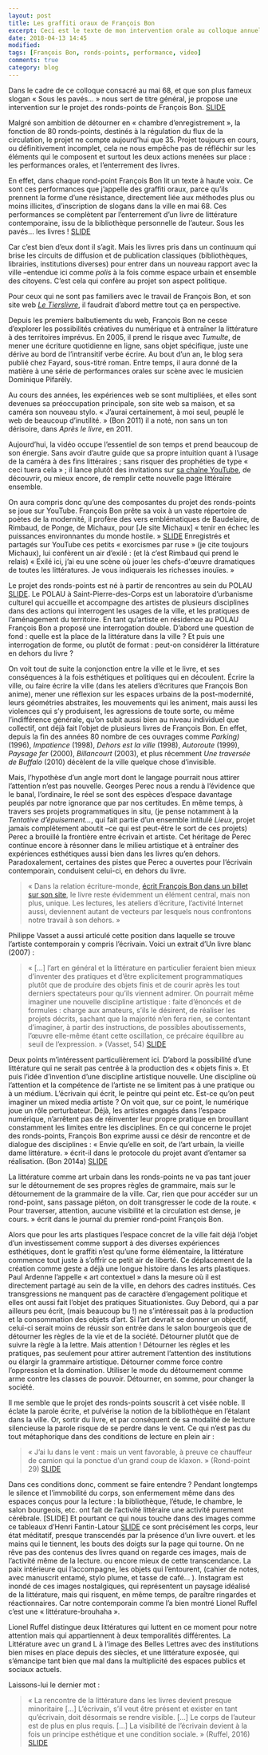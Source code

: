 ```yaml
---
layout: post
title: Les graffiti oraux de François Bon
excerpt: Ceci est le texte de mon intervention orale au colloque annuel 20th/21st French And Francophone Studies qui cette année a eu lieu à Brown, Providence, RI.
date: 2018-04-13 14:45
modified:
tags: [François Bon, ronds-points, performance, video]
comments: true
category: blog
---
```


Dans le cadre de ce colloque consacré au mai 68, et que son plus fameux slogan « Sous les pavés… » nous sert de titre général, je propose une intervention sur le projet des ronds-points de François Bon. [SLIDE](https://ss4ws.github.io/my_collections/presentation/Brown/#/1)

Malgré son ambition de détourner en « chambre d’enregistrement », la fonction de 80 ronds-points, destinés à la régulation du flux de la circulation, le projet ne compte aujourd’hui que 35. Projet toujours en cours, ou définitivement incomplet, cela ne nous empêche pas de réfléchir sur les éléments qui le composent et surtout les deux actions menées sur place : les performances orales, et l’enterrement des livres.

En effet, dans chaque rond-point François Bon lit un texte à haute voix. Ce sont ces performances que j’appelle des graffiti oraux, parce qu’ils prennent la forme d’une résistance, directement liée aux méthodes plus ou moins illicites, d’inscription de slogans dans la ville en mai 68. Ces performances se complètent par l’enterrement d’un livre de littérature contemporaine, issu de la bibliothèque personnelle de l’auteur. Sous les pavés… les livres ! [SLIDE](https://ss4ws.github.io/my_collections/presentation/Brown/#/2)

Car c’est bien d’eux dont il s’agit. Mais les livres pris dans un continuum qui brise les circuits de diffusion et de publication classiques (bibliothèques, librairies, institutions diverses) pour entrer dans un nouveau rapport avec la ville –entendue ici comme _polis_ à la fois comme espace urbain et ensemble des citoyens. C’est cela qui confère au projet son aspect politique.  

Pour ceux qui ne sont pas familiers avec le travail de François Bon, et son site web [_Le Tierslivre_](http://www.tierslivre.net/), il faudrait d’abord mettre tout ça en perspective.

Depuis les premiers balbutiements du web, François Bon ne cesse d’explorer les possibilités créatives du numérique et à entraîner la littérature à des territoires imprévus. En 2005, il prend le risque avec _Tumulte_, de mener une écriture quotidienne en ligne, sans objet spécifique, juste une dérive au bord de l’intransitif verbe écrire. Au bout d’un an, le blog sera publié chez Fayard, sous-titré roman. Entre temps, il aura donné de la matière à une série de performances orales sur scène avec le musicien Dominique Pifarély.

Au cours des années, les expériences web se sont multipliées, et elles sont devenues sa préoccupation principale, son site web sa maison, et sa caméra son nouveau stylo. « J’aurai certainement, à moi seul, peuplé le web de beaucoup d’inutilité. » (Bon 2011) il a noté, non sans un ton dérisoire, dans _Après le livre_, en 2011.

Aujourd’hui, la vidéo occupe l’essentiel de son temps et prend beaucoup de son énergie. Sans avoir d’autre guide que sa propre intuition quant à l’usage de la caméra à des fins littéraires ; sans risquer des prophéties de type « ceci tuera cela » ; il lance plutôt des invitations sur [sa chaîne YouTube](https://www.youtube.com/user/tierslivre), de découvrir, ou mieux encore, de remplir cette nouvelle page littéraire ensemble.

On aura compris donc qu’une des composantes du projet des ronds-points se joue sur YouTube. François Bon prête sa voix à un vaste répertoire de poètes de la modernité, il profère des vers emblématiques de Baudelaire, de Rimbaud, de Ponge, de Michaux, pour [Je site Michaux] « tenir en échec les puissances environnantes du monde hostile. » [SLIDE](https://ss4ws.github.io/my_collections/presentation/Brown/#/2) Enregistrés et partagés sur YouTube ces petits « exorcismes par ruse » (je cite toujours Michaux), lui confèrent un air d’exilé : (et là c’est Rimbaud qui prend le relais) « Exilé ici, j’ai eu une scène où jouer les chefs-d'œuvre dramatiques de toutes les littératures. Je vous indiquerais les richesses inouïes. »   

Le projet des ronds-points est né à partir de rencontres au sein du POLAU [SLIDE](https://ss4ws.github.io/my_collections/presentation/Brown/#/4). Le POLAU à Saint-Pierre-des-Corps est un laboratoire d’urbanisme culturel qui accueille et accompagne des artistes de plusieurs disciplines dans des actions qui interrogent les usages de la ville, et les pratiques de l’aménagement du territoire. En tant qu’artiste en résidence au POLAU François Bon a proposé une interrogation double. D’abord une question de fond : quelle est la place de la littérature dans la ville ? Et puis une interrogation de forme, ou plutôt de format : peut-on considérer la littérature en dehors du livre ?

On voit tout de suite la conjonction entre la ville et le livre, et ses conséquences à la fois esthétiques et politiques qui en découlent. Écrire la ville, ou faire écrire la ville (dans les ateliers d’écritures que François Bon anime), mener une réflexion sur les espaces urbains de la post-modernité, leurs géométries abstraites, les mouvements qui les animent, mais aussi les violences qui s’y produisent, les agressions de toute sorte, ou même l’indifférence générale, qu’on subit aussi bien au niveau individuel que collectif, ont déjà fait l’objet de plusieurs livres de François Bon. En effet, depuis la fin des années 80 nombre de ces ouvrages comme _Parking)_ (1996), _Impatience_ (1998), _Dehors est la ville_ (1998), _Autoroute_ (1999), _Paysage fer_ (2000), _Billancourt_ (2003), et plus récemment _Une traversée de Buffalo_ (2010) décèlent de la ville quelque chose d’invisible.

Mais, l’hypothèse d’un angle mort dont le langage pourrait nous attirer l’attention n’est pas nouvelle. Georges Perec nous a rendu à l’évidence que le banal, l’ordinaire, le réel se sont des espèces d’espace davantage peuplés par notre ignorance que par nos certitudes. En même temps, à travers ses projets programmatiques in situ, (je pense notamment à la _Tentative d’épuisement..._, qui fait partie d’un ensemble intitulé _Lieux_, projet jamais complétement aboutit –ce qui est peut-être le sort de ces projets) Perec a brouillé la frontière entre écrivain et artiste. Cet héritage de Perec continue encore à résonner dans le milieu artistique et à entraîner des expériences esthétiques aussi bien dans les livres qu’en dehors. Paradoxalement, certaines des pistes que Perec a ouvertes pour l’écrivain contemporain, conduisent celui-ci, en dehors du livre.

> « Dans la relation écriture-monde, [écrit François Bon dans un billet sur son site](http://www.tierslivre.net/spip/spip.php?article890), le livre reste évidemment un élément central, mais non plus, unique. Les lectures, les ateliers d’écriture, l’activité Internet aussi, deviennent autant de vecteurs par lesquels nous confrontons notre travail à son dehors. »

Philippe Vasset a aussi articulé cette position dans laquelle se trouve l’artiste contemporain y compris l’écrivain. Voici un extrait d’Un livre blanc (2007) :    
> « […] l’art en général et la littérature en particulier feraient bien mieux d’inventer des pratiques et d’être explicitement programmatiques plutôt que de produire des objets finis et de courir après les tout derniers spectateurs pour qu’ils viennent admirer. On pourrait même imaginer une nouvelle discipline artistique : faite d’énoncés et de formules : charge aux amateurs, s’ils le désirent, de réaliser les projets décrits, sachant que la majorité n’en fera rien, se contentant d’imaginer, à partir des instructions, de possibles aboutissements, l’œuvre elle-même étant cette oscillation, ce précaire équilibre au seuil de l’expression. » (Vasset, 54) [SLIDE](https://ss4ws.github.io/my_collections/presentation/Brown/#/4)

Deux points m’intéressent particulièrement ici. D’abord la possibilité d’une littérature qui ne serait pas centrée à la production des « objets finis ». Et puis l’idée d’invention d’une discipline artistique nouvelle. Une discipline où l’attention et la compétence de l’artiste ne se limitent pas à une pratique ou à un médium. L’écrivain qui écrit, le peintre qui peint etc. Est-ce qu’on peut imaginer un mixed media artiste ? On voit que, sur ce point, le numérique joue un rôle perturbateur. Déjà, les artistes engagés dans l’espace numérique, n’arrêtent pas de réinventer leur propre pratique en brouillant constamment les limites entre les disciplines. En ce qui concerne le projet des ronds-points, François Bon exprime aussi ce désir de rencontre et de dialogue des disciplines : « Envie qu’elle en soit, de l’art urbain, la vieille dame littérature. » écrit-il dans le protocole du projet avant d’entamer sa réalisation. (Bon 2014a) [SLIDE](https://ss4ws.github.io/my_collections/presentation/Brown/#/6)

La littérature comme art urbain dans les ronds-points ne va pas tant jouer sur le détournement de ses propres règles de grammaire, mais sur le détournement de la grammaire de la ville. Car, rien que pour accéder sur un rond-point, sans passage piéton, on doit transgresser le code de la route. « Pour traverser, attention, aucune visibilité et la circulation est dense, je cours. » écrit dans le journal du premier rond-point François Bon.

Alors que pour les arts plastiques l’espace concret de la ville fait déjà l’objet d’un investissement comme support à des diverses expériences esthétiques, dont le graffiti n’est qu’une forme élémentaire, la littérature commence tout juste à s’offrir ce petit air de liberté. Ce déplacement de la création comme geste a déjà une longue histoire dans les arts plastiques. Paul Ardenne l’appelle « art contextuel » dans la mesure où il est directement partagé au sein de la ville, en dehors des cadres institués. Ces transgressions ne manquent pas de caractère d’engagement politique et elles ont aussi fait l’objet des pratiques Situationistes. Guy Debord, qui a par ailleurs peu écrit, (mais beaucoup bu !) ne s’intéressait pas à la production et la consommation des objets d’art. Si l’art devrait se donner un objectif, celui-ci serait moins de réussir son entrée dans le salon bourgeois que de détourner les règles de la vie et de la société.  Détourner plutôt que de suivre la règle à la lettre. Mais attention ! Détourner les règles et les pratiques, pas seulement pour attirer autrement l’attention des institutions ou élargir la grammaire artistique. Détourner comme force contre l’oppression et la domination. Utiliser le mode du détournement comme arme contre les classes de pouvoir. Détourner, en somme, pour changer la société.

Il me semble que le projet des ronds-points souscrit à cet visée noble. Il éclate la parole écrite, et pulvérise la notion de la bibliothèque en l’étalant dans la ville. Or, sortir du livre, et par conséquent de sa modalité de lecture silencieuse la parole risque de se perdre dans le vent. Ce qui n’est pas du tout métaphorique dans des conditions de lecture en plein air :

> « J’ai lu dans le vent : mais un vent favorable, à preuve ce chauffeur de camion qui la ponctue d’un grand coup de klaxon. » (Rond-point 29) [SLIDE](https://ss4ws.github.io/my_collections/presentation/Brown/#/7)

Dans ces conditions donc, comment se faire entendre ? Pendant longtemps le silence et l’immobilité du corps, son enfermement même dans des espaces conçus pour la lecture : la bibliothèque, l’étude, le chambre, le salon bourgeois, etc. ont fait de l’activité littéraire une activité purement cérébrale. [SLIDE] Et pourtant ce qui nous touche dans des images comme ce tableaux d’Henri Fantin-Latour [SLIDE](https://ss4ws.github.io/my_collections/presentation/Brown/#/8) ce sont précisément les corps, leur état méditatif, presque transcendés par la présence d’un livre ouvert. et les mains qui le tiennent, les bouts des doigts sur la page qui tourne. On ne rêve pas des contenus des livres quand on regarde ces images, mais de l’activité même de la lecture.  ou encore mieux de cette transcendance. La paix intérieure qui l’accompagne, les objets qui l’entourent, (cahier de notes, avec manuscrit entamé, stylo plume, et tasse de café… ). Instagram est inondé de ces images nostalgiques, qui représentent un paysage idéalisé de la littérature, mais qui risquent, en même temps, de paraître ringardes et réactionnaires. Car notre contemporain comme l’a bien montré Lionel Ruffel c’est une « littérature-brouhaha ».

Lionel Ruffel distingue deux littératures qui luttent en ce moment pour notre attention mais qui appartiennent à deux temporalités différentes. La Littérature avec un grand L à l’image des Belles Lettres avec des institutions bien mises en place depuis des siècles, et une littérature exposée, qui s’émancipe tant bien que mal dans la multiplicité des espaces publics et sociaux actuels.

Laissons-lui le dernier mot :
> « La rencontre de la littérature dans les livres devient presque minoritaire [...] L’écrivain, s’il veut être présent et exister en tant qu’écrivain, doit désormais se rendre visible. [...] Le corps de l’auteur est de plus en plus requis. [...] La visibilité de l’écrivain devient à la fois un principe esthétique et une condition sociale. » (Ruffel, 2016) [SLIDE](https://ss4ws.github.io/my_collections/presentation/Brown/#/9)

